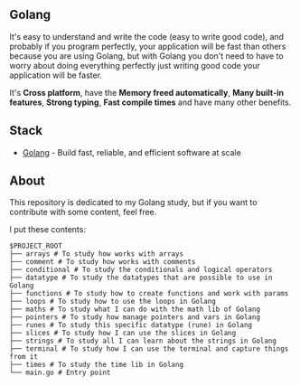 ## Golang

It's easy to understand and write the code (easy to write good code), and probably if you program perfectly, your application will be fast than others because you are using Golang, but with Golang you don't need to have to worry about doing everything perfectly just writing good code your application will be faster.

It's **Cross platform**, have the **Memory freed automatically**, **Many built-in features**, **Strong typing**, **Fast compile times** and have many other benefits.

## Stack

- [Golang](https://go.dev) - Build fast, reliable, and efficient software at scale

## About

This repository is dedicated to my Golang study, but if you want to contribute with some content, feel free.

I put these contents:

```
$PROJECT_ROOT
├── arrays # To study how works with arrays
├── comment # To study how works with comments
├── conditional # To study the conditionals and logical operators
├── datatype # To study the datatypes that are possible to use in Golang
├── functions # To study how to create functions and work with params
├── loops # To study how to use the loops in Golang
├── maths # To study what I can do with the math lib of Golang
├── pointers # To study how manage pointers and vars in Golang
├── runes # To study this specific datatype (rune) in Golang
├── slices # To study how I can use the slices in Golang
├── strings # To study all I can learn about the strings in Golang
├── terminal # To study how I can use the terminal and capture things from it
├── times # To study the time lib in Golang
└── main.go # Entry point
```
